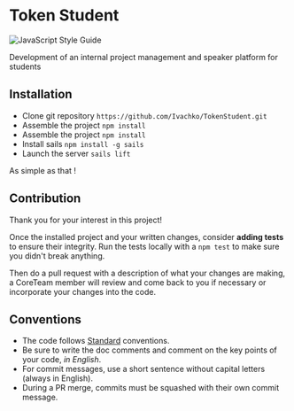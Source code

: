 # Token Student
![JavaScript Style Guide](https://img.shields.io/badge/code_style-standard-brightgreen.svg)

Development of an internal project management and speaker platform for students

## Installation

 - Clone git repository `https://github.com/Ivachko/TokenStudent.git`
 - Assemble the project `npm install`
 - Assemble the project `npm install`
 - Install sails `npm install -g sails`
 - Launch the server `sails lift`

As simple as that !

## Contribution
Thank you for your interest in this project! 

Once the installed project and your written changes, consider **adding tests** to ensure their integrity.
Run the tests locally with a `npm test` to make sure you didn't break anything.

Then do a pull request with a description of what your changes are making, a CoreTeam member will review and come back to you if necessary or incorporate your changes into the code.

## Conventions
 - The code follows [Standard](https://github.com/standard/standard "Standard repo") conventions.
 - Be sure to write the doc comments and comment on the key points of your code, *in English*.
 - For commit messages, use a short sentence without capital letters (always in English).
 - During a PR merge, commits must be squashed with their own commit message.